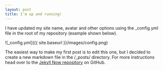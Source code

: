 ```yaml
---
layout: post
title: I'm up and running!
---
```


I have updated my site name, avatar and other options using the _config.yml file in the root of my repository (example shown below).

![_config.yml]({{ site.baseurl }}/images/config.png)

The easiest way to make my first post is to edit this one, but I decided to create a new markdown file in the /_posts/ directory. For more instructions head over to the [Jekyll Now repository](https://github.com/barryclark/jekyll-now) on GitHub.
